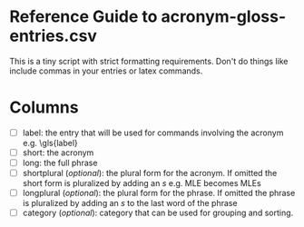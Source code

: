 # Reference Guide to acronym-gloss-entries.csv

This is a tiny script with strict formatting requirements. Don't do things like include commas in your entries or latex commands.

# Columns

*  [ ] label: the entry that will be used for commands involving the acronym e.g. \gls{label}
*  [ ] short: the acronym
*  [ ] long: the full phrase
*  [ ] shortplural (*optional*): the plural form for the acronym. If omitted the short form is pluralized by adding an *s* e.g. MLE becomes MLEs
* [ ] longplural (*optional*): the plural form for the phrase. If omitted the phrase is pluralized by adding an *s* to the last word of the phrase
* [ ] category (*optional*): category that can be used for grouping and sorting.
